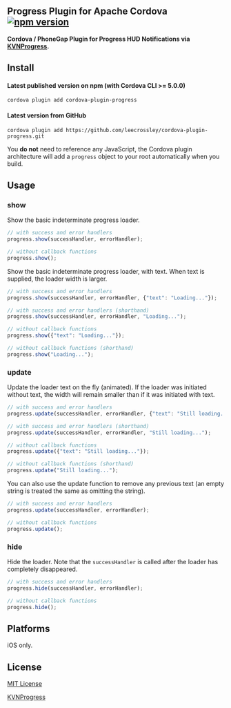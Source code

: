## Progress Plugin for Apache Cordova [![npm version](https://badge.fury.io/js/cordova-plugin-progress.svg)](http://badge.fury.io/js/cordova-plugin-progress)

**Cordova / PhoneGap Plugin for Progress HUD Notifications via [KVNProgress](https://github.com/kevin-hirsch/KVNProgress).**

## Install

#### Latest published version on npm (with Cordova CLI >= 5.0.0)

```
cordova plugin add cordova-plugin-progress
```

#### Latest version from GitHub

```
cordova plugin add https://github.com/leecrossley/cordova-plugin-progress.git
```

You **do not** need to reference any JavaScript, the Cordova plugin architecture will add a `progress` object to your root automatically when you build.

## Usage

### show

Show the basic indeterminate progress loader.

```js
// with success and error handlers
progress.show(successHandler, errorHandler);

// without callback functions
progress.show();
```

Show the basic indeterminate progress loader, with text. When text is supplied, the loader width is larger.

```js
// with success and error handlers
progress.show(successHandler, errorHandler, {"text": "Loading..."});

// with success and error handlers (shorthand)
progress.show(successHandler, errorHandler, "Loading...");

// without callback functions
progress.show({"text": "Loading..."});

// without callback functions (shorthand)
progress.show("Loading...");
```

### update

Update the loader text on the fly (animated). If the loader was initiated without text, the width will remain smaller than if it was initiated with text.

```js
// with success and error handlers
progress.update(successHandler, errorHandler, {"text": "Still loading..."});

// with success and error handlers (shorthand)
progress.update(successHandler, errorHandler, "Still loading...");

// without callback functions
progress.update({"text": "Still loading..."});

// without callback functions (shorthand)
progress.update("Still loading...");
```

You can also use the update function to remove any previous text (an empty string is treated the same as omitting the string).

```js
// with success and error handlers
progress.update(successHandler, errorHandler);

// without callback functions
progress.update();
```

### hide

Hide the loader. Note that the `successHandler` is called after the loader has completely disappeared.

```js
// with success and error handlers
progress.hide(successHandler, errorHandler);

// without callback functions
progress.hide();
```

## Platforms

iOS only.

## License

[MIT License](http://ilee.mit-license.org)

[KVNProgress](https://github.com/kevin-hirsch/KVNProgress#license)
